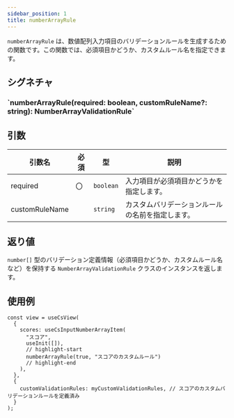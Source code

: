 ```yaml
---
sidebar_position: 1
title: numberArrayRule
---
```


`numberArrayRule` は、数値配列入力項目のバリデーションルールを生成するための関数です。この関数では、必須項目かどうか、カスタムルール名を指定できます。

## シグネチャ

<h3>`numberArrayRule(required: boolean, customRuleName?: string): NumberArrayValidationRule`</h3>

## 引数

| 引数名         | 必須 | 型        | 説明                                             |
| -------------- | ---- | --------- | ------------------------------------------------ |
| required       | 〇   | `boolean` | 入力項目が必須項目かどうかを指定します。         |
| customRuleName |      | `string`  | カスタムバリデーションルールの名前を指定します。 |

## 返り値

`number[]` 型のバリデーション定義情報（必須項目かどうか、カスタムルール名など）を保持する `NumberArrayValidationRule` クラスのインスタンスを返します。

## 使用例

```tsx
const view = useCsView(
  {
    scores: useCsInputNumberArrayItem(
      "スコア",
      useInit([]),
      // highlight-start
      numberArrayRule(true, "スコアのカスタムルール")
      // highlight-end
    ),
  },
  {
    customValidationRules: myCustomValidationRules, // スコアのカスタムバリデーションルールを定義済み
  }
);
```

